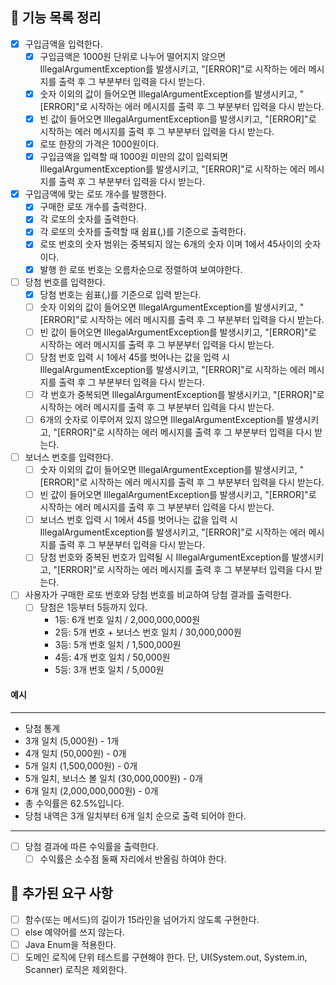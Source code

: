 ## 🚀 기능 목록 정리

- [x] 구입금액을 입력한다.
    - [x] 구입금액은 1000원 단위로 나누어 떨어지지 않으면 IllegalArgumentException를 발생시키고, "[ERROR]"로 시작하는 에러 메시지를 출력 후 그 부분부터 입력을 다시 받는다.
    - [x] 숫자 이외의 값이 들어오면 IllegalArgumentException를 발생시키고, "[ERROR]"로 시작하는 에러 메시지를 출력 후 그 부분부터 입력을 다시 받는다.
    - [x] 빈 값이 들어오면 IllegalArgumentException를 발생시키고, "[ERROR]"로 시작하는 에러 메시지를 출력 후 그 부분부터 입력을 다시 받는다.
    - [x] 로또 한장의 가격은 1000원이다.
    - [x] 구입금액을 입력할 때 1000원 미만의 값이 입력되면 IllegalArgumentException를 발생시키고, "[ERROR]"로 시작하는 에러 메시지를 출력 후 그 부분부터 입력을 다시 받는다.

- [x] 구입금액에 맞는 로또 개수를 발행한다.
    - [x] 구매한 로또 개수를 출력한다.
    - [x] 각 로또의 숫자를 출력한다.
    - [x] 각 로또의 숫자를 출력할 때 쉼표(,)를 기준으로 출력한다.
    - [x] 로또 번호의 숫자 범위는 중복되지 않는 6개의 숫자 이며 1에서 45사이의 숫자이다.
    - [x] 발행 한 로또 번호는 오름차순으로 정렬하여 보여야한다.

- [ ] 당첨 번호를 입력한다.
    - [x] 당첨 번호는 쉼표(,)를 기준으로 입력 받는다.
    - [ ] 숫자 이외의 값이 들어오면 IllegalArgumentException를 발생시키고, "[ERROR]"로 시작하는 에러 메시지를 출력 후 그 부분부터 입력을 다시 받는다.
    - [ ] 빈 값이 들어오면 IllegalArgumentException를 발생시키고, "[ERROR]"로 시작하는 에러 메시지를 출력 후 그 부분부터 입력을 다시 받는다.
    - [ ] 당첨 번호 입력 시 1에서 45를 벗어나는 값을 입력 시 IllegalArgumentException를 발생시키고, "[ERROR]"로 시작하는 에러 메시지를 출력 후 그 부분부터 입력을 다시
      받는다.
    - [ ] 각 번호가 중복되면 IllegalArgumentException를 발생시키고, "[ERROR]"로 시작하는 에러 메시지를 출력 후 그 부분부터 입력을 다시 받는다.
    - [ ] 6개의 숫자로 이루어져 있지 않으면 IllegalArgumentException를 발생시키고, "[ERROR]"로 시작하는 에러 메시지를 출력 후 그 부분부터 입력을 다시 받는다.

- [ ] 보너스 번호를 입력한다.
    - [ ] 숫자 이외의 값이 들어오면 IllegalArgumentException를 발생시키고, "[ERROR]"로 시작하는 에러 메시지를 출력 후 그 부분부터 입력을 다시 받는다.
    - [ ] 빈 값이 들어오면 IllegalArgumentException를 발생시키고, "[ERROR]"로 시작하는 에러 메시지를 출력 후 그 부분부터 입력을 다시 받는다.
    - [ ] 보너스 번호 입력 시 1에서 45를 벗어나는 값을 입력 시 IllegalArgumentException를 발생시키고, "[ERROR]"로 시작하는 에러 메시지를 출력 후 그 부분부터 입력을 다시
      받는다.
    - [ ] 당첨 번호와 중복된 번호가 입력될 시 IllegalArgumentException를 발생시키고, "[ERROR]"로 시작하는 에러 메시지를 출력 후 그 부분부터 입력을 다시 받는다.

- [ ] 사용자가 구매한 로또 번호와 당첨 번호를 비교하여 당첨 결과를 출력한다.
    - [ ] 당첨은 1등부터 5등까지 있다.
        - 1등: 6개 번호 일치 / 2,000,000,000원
        - 2등: 5개 번호 + 보너스 번호 일치 / 30,000,000원
        - 3등: 5개 번호 일치 / 1,500,000원
        - 4등: 4개 번호 일치 / 50,000원
        - 5등: 3개 번호 일치 / 5,000원

#### 예시

- ---

- 당첨 통계
- 3개 일치 (5,000원) - 1개
- 4개 일치 (50,000원) - 0개
- 5개 일치 (1,500,000원) - 0개
- 5개 일치, 보너스 볼 일치 (30,000,000원) - 0개
- 6개 일치 (2,000,000,000원) - 0개
- 총 수익률은 62.5%입니다.
- 당첨 내역은 3개 일치부터 6개 일치 순으로 출력 되어야 한다.

- ---

- [ ] 당첨 결과에 따른 수익률을 출력한다.
    - [ ] 수익률은 소수점 둘째 자리에서 반올림 하여야 한다.

## 🚀 추가된 요구 사항

- [ ] 함수(또는 메서드)의 길이가 15라인을 넘어가지 않도록 구현한다.
- [ ] else 예약어를 쓰지 않는다.
- [ ] Java Enum을 적용한다.
- [ ] 도메인 로직에 단위 테스트를 구현해야 한다. 단, UI(System.out, System.in, Scanner) 로직은 제외한다.

